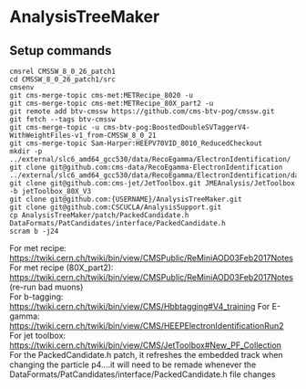# AnalysisTreeMaker

## Setup commands
```Shell
cmsrel CMSSW_8_0_26_patch1
cd CMSSW_8_0_26_patch1/src
cmsenv
git cms-merge-topic cms-met:METRecipe_8020 -u
git cms-merge-topic cms-met:METRecipe_80X_part2 -u
git remote add btv-cmssw https://github.com/cms-btv-pog/cmssw.git
git fetch --tags btv-cmssw
git cms-merge-topic -u cms-btv-pog:BoostedDoubleSVTaggerV4-WithWeightFiles-v1_from-CMSSW_8_0_21
git cms-merge-topic Sam-Harper:HEEPV70VID_8010_ReducedCheckout 
mkdir -p ../external/slc6_amd64_gcc530/data/RecoEgamma/ElectronIdentification/
git clone git@github.com:cms-data/RecoEgamma-ElectronIdentification ../external/slc6_amd64_gcc530/data/RecoEgamma/ElectronIdentification/data
git clone git@github.com:cms-jet/JetToolbox.git JMEAnalysis/JetToolbox -b jetToolbox_80X_V3
git clone git@github.com:{USERNAME}/AnalysisTreeMaker.git 
git clone git@github.com:CSCUCLA/AnalysisSupport.git
cp AnalysisTreeMaker/patch/PackedCandidate.h DataFormats/PatCandidates/interface/PackedCandidate.h
scram b -j24
```
For met recipe: https://twiki.cern.ch/twiki/bin/view/CMSPublic/ReMiniAOD03Feb2017Notes  
For met recipe (80X_part2): https://twiki.cern.ch/twiki/bin/view/CMSPublic/ReMiniAOD03Feb2017Notes (re-run bad muons)  
For b-tagging: https://twiki.cern.ch/twiki/bin/view/CMS/Hbbtagging#V4_training
For E-gamma: https://twiki.cern.ch/twiki/bin/view/CMS/HEEPElectronIdentificationRun2      
For jet toolbox: https://twiki.cern.ch/twiki/bin/view/CMS/JetToolbox#New_PF_Collection  
For the PackedCandidate.h patch, it refreshes the embedded track when changing the particle p4....it will need to be remade whenever the DataFormats/PatCandidates/interface/PackedCandidate.h file changes
